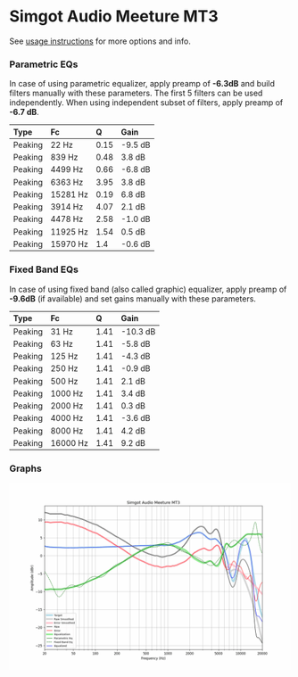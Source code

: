 # Simgot Audio Meeture MT3
See [usage instructions](https://github.com/jaakkopasanen/AutoEq#usage) for more options and info.

### Parametric EQs
In case of using parametric equalizer, apply preamp of **-6.3dB** and build filters manually
with these parameters. The first 5 filters can be used independently.
When using independent subset of filters, apply preamp of **-6.7 dB**.

| Type    | Fc       |    Q | Gain    |
|:--------|:---------|:-----|:--------|
| Peaking | 22 Hz    | 0.15 | -9.5 dB |
| Peaking | 839 Hz   | 0.48 | 3.8 dB  |
| Peaking | 4499 Hz  | 0.66 | -6.8 dB |
| Peaking | 6363 Hz  | 3.95 | 3.8 dB  |
| Peaking | 15281 Hz | 0.19 | 6.8 dB  |
| Peaking | 3914 Hz  | 4.07 | 2.1 dB  |
| Peaking | 4478 Hz  | 2.58 | -1.0 dB |
| Peaking | 11925 Hz | 1.54 | 0.5 dB  |
| Peaking | 15970 Hz | 1.4  | -0.6 dB |

### Fixed Band EQs
In case of using fixed band (also called graphic) equalizer, apply preamp of **-9.6dB**
(if available) and set gains manually with these parameters.

| Type    | Fc       |    Q | Gain     |
|:--------|:---------|:-----|:---------|
| Peaking | 31 Hz    | 1.41 | -10.3 dB |
| Peaking | 63 Hz    | 1.41 | -5.8 dB  |
| Peaking | 125 Hz   | 1.41 | -4.3 dB  |
| Peaking | 250 Hz   | 1.41 | -0.9 dB  |
| Peaking | 500 Hz   | 1.41 | 2.1 dB   |
| Peaking | 1000 Hz  | 1.41 | 3.4 dB   |
| Peaking | 2000 Hz  | 1.41 | 0.3 dB   |
| Peaking | 4000 Hz  | 1.41 | -3.6 dB  |
| Peaking | 8000 Hz  | 1.41 | 4.2 dB   |
| Peaking | 16000 Hz | 1.41 | 9.2 dB   |

### Graphs
![](./Simgot%20Audio%20Meeture%20MT3.png)